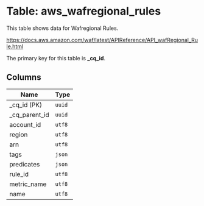 # Table: aws_wafregional_rules

This table shows data for Wafregional Rules.

https://docs.aws.amazon.com/waf/latest/APIReference/API_wafRegional_Rule.html

The primary key for this table is **_cq_id**.

## Columns

| Name          | Type          |
| ------------- | ------------- |
|_cq_id (PK)|`uuid`|
|_cq_parent_id|`uuid`|
|account_id|`utf8`|
|region|`utf8`|
|arn|`utf8`|
|tags|`json`|
|predicates|`json`|
|rule_id|`utf8`|
|metric_name|`utf8`|
|name|`utf8`|